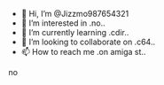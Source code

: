 - 👋 Hi, I’m @Jizzmo987654321
- 👀 I’m interested in .no..
- 🌱 I’m currently learning .cdir..
- 💞️ I’m looking to collaborate on .c64..
- 📫 How to reach me .on amiga st..

<!---
Jizzmo987654321/Jizzmo987654321 is a ✨ special ✨ repository because its `README.md` (this file) appears on your GitHub profile.
You can click the Preview link to take a look at your changes.
--->
no
